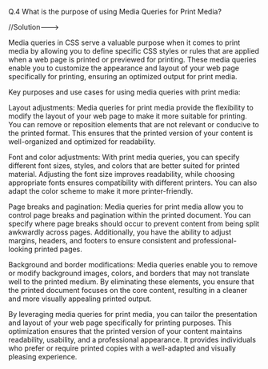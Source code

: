 Q.4 What is the purpose of using Media Queries for Print Media?

//Solution--->

Media queries in CSS serve a valuable purpose when it comes to print media by allowing you to define specific CSS styles or rules that are applied when a web page is printed or previewed for printing. These media queries enable you to customize the appearance and layout of your web page specifically for printing, ensuring an optimized output for print media.

Key purposes and use cases for using media queries with print media:

Layout adjustments: Media queries for print media provide the flexibility to modify the layout of your web page to make it more suitable for printing. You can remove or reposition elements that are not relevant or conducive to the printed format. This ensures that the printed version of your content is well-organized and optimized for readability.

Font and color adjustments: With print media queries, you can specify different font sizes, styles, and colors that are better suited for printed material. Adjusting the font size improves readability, while choosing appropriate fonts ensures compatibility with different printers. You can also adapt the color scheme to make it more printer-friendly.

Page breaks and pagination: Media queries for print media allow you to control page breaks and pagination within the printed document. You can specify where page breaks should occur to prevent content from being split awkwardly across pages. Additionally, you have the ability to adjust margins, headers, and footers to ensure consistent and professional-looking printed pages.

Background and border modifications: Media queries enable you to remove or modify background images, colors, and borders that may not translate well to the printed medium. By eliminating these elements, you ensure that the printed document focuses on the core content, resulting in a cleaner and more visually appealing printed output.

By leveraging media queries for print media, you can tailor the presentation and layout of your web page specifically for printing purposes. This optimization ensures that the printed version of your content maintains readability, usability, and a professional appearance. It provides individuals who prefer or require printed copies with a well-adapted and visually pleasing experience.





